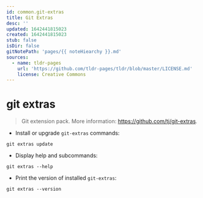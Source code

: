 ```yaml
---
id: common.git-extras
title: Git Extras
desc: ''
updated: 1642441815023
created: 1642441815023
stub: false
isDir: false
gitNotePath: 'pages/{{ noteHiearchy }}.md'
sources:
  - name: tldr-pages
    url: 'https://github.com/tldr-pages/tldr/blob/master/LICENSE.md'
    license: Creative Commons
---
```

# git extras

> Git extension pack.
> More information: <https://github.com/tj/git-extras>.

- Install or upgrade `git-extras` commands:

`git extras update`

- Display help and subcommands:

`git extras --help`

- Print the version of installed `git-extras`:

`git extras --version`

